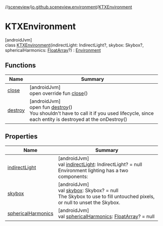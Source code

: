 //[sceneview](../../../index.md)/[io.github.sceneview.environment](../index.md)/[KTXEnvironment](index.md)

# KTXEnvironment

[androidJvm]\
class [KTXEnvironment](index.md)(indirectLight: IndirectLight?, skybox: Skybox?, sphericalHarmonics: [FloatArray](https://kotlinlang.org/api/latest/jvm/stdlib/kotlin/-float-array/index.html)?) : [Environment](../-environment/index.md)

## Functions

| Name | Summary |
|---|---|
| [close](../-environment/close.md) | [androidJvm]<br>open override fun [close](../-environment/close.md)() |
| [destroy](../-environment/destroy.md) | [androidJvm]<br>open fun [destroy](../-environment/destroy.md)()<br>You shouldn't have to call it if you used lifecycle, since each entity is destroyed at the onDestroy() |

## Properties

| Name | Summary |
|---|---|
| [indirectLight](../-environment/indirect-light.md) | [androidJvm]<br>val [indirectLight](../-environment/indirect-light.md): IndirectLight? = null<br>Environment lighting has a two components: |
| [skybox](../-environment/skybox.md) | [androidJvm]<br>val [skybox](../-environment/skybox.md): Skybox? = null<br>The Skybox to use to fill untouched pixels, or null to unset the Skybox. |
| [sphericalHarmonics](../-environment/spherical-harmonics.md) | [androidJvm]<br>val [sphericalHarmonics](../-environment/spherical-harmonics.md): [FloatArray](https://kotlinlang.org/api/latest/jvm/stdlib/kotlin/-float-array/index.html)? = null |
